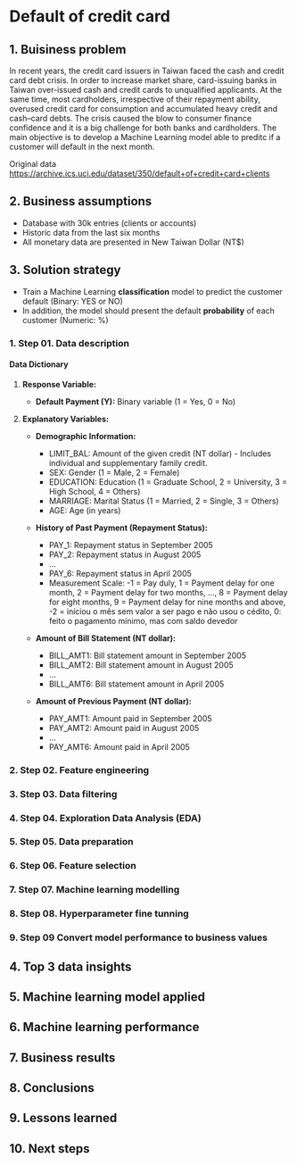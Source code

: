 # Default of credit card

## 1. Buisiness problem

In recent years, the credit card issuers in Taiwan faced the cash and credit card debt crisis. In order to increase market share, card-issuing banks in Taiwan over-issued cash and credit cards to unqualified applicants. At the same time, most cardholders, irrespective of their repayment ability, overused credit card for consumption and accumulated heavy credit and cash–card debts. The crisis caused the blow to consumer finance confidence and it is a big challenge for both banks and cardholders. The main objective is to develop a Machine Learning model able to preditc if a customer will default in the next month.

Original data https://archive.ics.uci.edu/dataset/350/default+of+credit+card+clients

## 2. Business assumptions

- Database with 30k entries (clients or accounts)
- Historic data from the last six months
- All monetary data are presented in New Taiwan Dollar (NT$)

## 3. Solution strategy

- Train a Machine Learning **classification** model to predict the customer default (Binary: YES or NO)
- In addition, the model should present the default **probability** of each customer (Numeric: %)

### 1. Step 01. Data description

#### Data Dictionary

1. **Response Variable:**
   - **Default Payment (Y):** Binary variable (1 = Yes, 0 = No)

2. **Explanatory Variables:**

   - **Demographic Information:**
      - LIMIT_BAL: Amount of the given credit (NT dollar) - Includes individual and supplementary family credit.
      - SEX: Gender (1 = Male, 2 = Female)
      - EDUCATION: Education (1 = Graduate School, 2 = University, 3 = High School, 4 = Others)
      - MARRIAGE: Marital Status (1 = Married, 2 = Single, 3 = Others)
      - AGE: Age (in years)

   - **History of Past Payment (Repayment Status):**
      - PAY_1: Repayment status in September 2005
      - PAY_2: Repayment status in August 2005
      - ...
      - PAY_6: Repayment status in April 2005
      - Measurement Scale: -1 = Pay duly, 1 = Payment delay for one month, 2 = Payment delay for two months, ..., 8 = Payment delay for eight months, 9 = Payment delay for nine months and above, -2 = iníciou o mês sem valor a ser pago e não usou o cédito, 0: feito o pagamento mínimo, mas com saldo devedor

   - **Amount of Bill Statement (NT dollar):**
      - BILL_AMT1: Bill statement amount in September 2005
      - BILL_AMT2: Bill statement amount in August 2005
      - ...
      - BILL_AMT6: Bill statement amount in April 2005

   - **Amount of Previous Payment (NT dollar):**
      - PAY_AMT1: Amount paid in September 2005
      - PAY_AMT2: Amount paid in August 2005
      - ...
      - PAY_AMT6: Amount paid in April 2005
   


### 2. Step 02. Feature engineering
### 3. Step 03. Data filtering
### 4. Step 04. Exploration Data Analysis (EDA) 
### 5. Step 05. Data preparation
### 6. Step 06. Feature selection
### 7. Step 07. Machine learning modelling
### 8. Step 08. Hyperparameter fine tunning
### 9. Step 09 Convert model performance to business values
## 4. Top 3 data insights
## 5. Machine learning model applied
## 6. Machine learning performance
## 7. Business results
## 8. Conclusions
## 9. Lessons learned
## 10. Next steps
